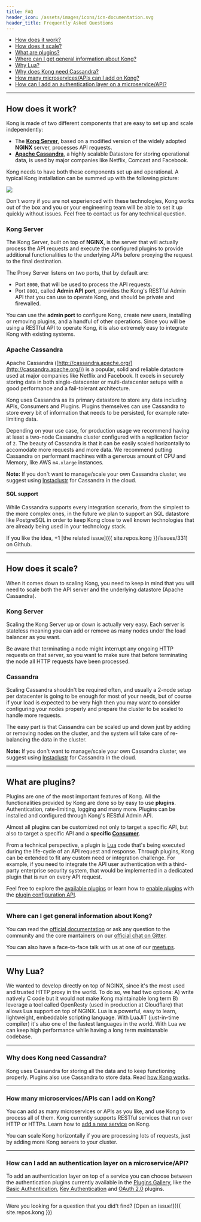 ```yaml
---
title: FAQ
header_icon: /assets/images/icons/icn-documentation.svg
header_title: Frequently Asked Questions
---
```


* [How does it work?](#how-does-it-work)
* [How does it scale?](#how-does-it-scale)
* [What are plugins?](#what-are-plugins)
* [Where can I get general information about Kong?](#where-can-i-get-general-information-about-kong)
* [Why Lua?](#why-lua)
* [Why does Kong need Cassandra?](#why-does-kong-need-cassandra)
* [How many microservices/APIs can I add on Kong?](#how-many-microservices-apis-can-i-add-on-kong)
* [How can I add an authentication layer on a microservice/API?](#how-can-i-add-an-authentication-layer-on-a-microservice-api)

----

## How does it work?

Kong is made of two different components that are easy to set up and scale independently:

* The [**Kong Server**](#kong-server), based on a modified version of the widely adopted **NGINX** server, processes API requests.
* [**Apache Cassandra**](#apache-cassandra), a highly scalable Datastore for storing operational data, is used by major companies like Netflix, Comcast and Facebook.

Kong needs to have both these components set up and operational. A typical Kong installation can be summed up with the following picture:

![](/assets/images/docs/kong-detailed.png)

Don't worry if you are not experienced with these technologies, Kong works out of the box and you or your engineering team will be able to set it up quickly without issues. Feel free to contact us for any technical question.

### Kong Server

The Kong Server, built on top of **NGINX**, is the server that will actually process the API requests and execute the configured plugins to provide additional functionalities to the underlying APIs before proxying the request to the final destination.

The Proxy Server listens on two ports, that by default are:

* Port `8000`, that will be used to process the API requests.
* Port `8001`, called **Admin API port**, provides the Kong's RESTful Admin API that you can use to operate Kong, and should be private and firewalled.

You can use the **admin port** to configure Kong, create new users, installing or removing plugins, and a handful of other operations. Since you will be using a RESTful API to operate Kong, it is also extremely easy to integrate Kong with existing systems.

### Apache Cassandra

Apache Cassandra ([http://cassandra.apache.org/](http://cassandra.apache.org/)) is a popular, solid and reliable datastore used at major companies like Netflix and Facebook. It excels in securely storing data in both single-datacenter or multi-datacenter setups with a good performance and a fail-tolerant architecture.

Kong uses Cassandra as its primary datastore to store any data including APIs, Consumers and Plugins. Plugins themselves can use Cassandra to store every bit of information that needs to be persisted, for example rate-limiting data.

Depending on your use case, for production usage we recommend having at least a two-node Cassandra cluster configured with a replication factor of `2`. The beauty of Cassandra is that it can be easily scaled horizontally to accomodate more requests and more data. We recommend putting Cassandra on performant machines with a generous amount of CPU and Memory, like AWS `m4.xlarge` instances.

<div class="alert alert-warning">
  <strong>Note:</strong> If you don't want to manage/scale your own Cassandra cluster, we suggest using <a href="{{ site.links.instaclustr }}" target="_blank"> Instaclustr</a> for Cassandra in the cloud.
</div>

#### SQL support

While Cassandra supports every integration scenario, from the simplest to the more complex ones, in the future we plan to support an SQL datastore like PostgreSQL in order to keep Kong close to well known technologies that are already being used in your technology stack.

If you like the idea, +1 [the related issue]({{ site.repos.kong }}/issues/331) on Github.

----

## How does it scale?

When it comes down to scaling Kong, you need to keep in mind that you will need to scale both the API server and the underlying datastore (Apache Cassandra).

### Kong Server

Scaling the Kong Server up or down is actually very easy. Each server is stateless meaning you can add or remove as many nodes under the load balancer as you want.

Be aware that terminating a node might interrupt any ongoing HTTP requests on that server, so you want to make sure that before terminating the node all HTTP requests have been processed.

### Cassandra

Scaling Cassandra shouldn't be required often, and usually a 2-node setup per datacenter is going to be enough for most of your needs, but of course if your load is expected to be very high then you may want to consider configuring your nodes properly and prepare the cluster to be scaled to handle more requests.

The easy part is that Cassandra can be scaled up and down just by adding or removing nodes on the cluster, and the system will take care of re-balancing the data in the cluster.

<div class="alert alert-warning">
  <strong>Note:</strong> If you don't want to manage/scale your own Cassandra cluster, we suggest using <a href="{{ site.links.instaclustr }}" target="_blank">Instaclustr</a> for Cassandra in the cloud.
</div>

----

## What are plugins?

Plugins are one of the most important features of Kong. All the functionalities provided by Kong are done so by easy to use **plugins**. Authentication, rate-limiting, logging and many more. Plugins can be installed and configured through Kong's REStful Admin API.

Almost all plugins can be customized not only to target a specific API, but also to target a specific API and a **specific [Consumer](
/docs/latest/admin-api/#consumer-object)**.

From a technical perspective, a plugin is [Lua](http://www.lua.org/) code that's being executed during the life-cycle of an API request and response. Through plugins, Kong can be extended to fit any custom need or integration challenge. For example, if you need to integrate the API user authentication with a third-party enterprise security system, that would be implemented in a dedicated plugin that is run on every API request.

Feel free to explore the [available plugins](/plugins) or learn how to [enable plugins](/docs/latest/getting-started/enabling-plugins) with the [plugin configuration API](/docs/latest/admin-api/#plugin-configuration-object).

----

### Where can I get general information about Kong?

You can read the [official documentation](/docs) or ask any question to the community and the core mantainers on our [official chat on Gitter](https://gitter.im/Mashape/kong).

You can also have a face-to-face talk with us at one of our [meetups](http://www.meetup.com/The-Mashape-API-Developer-Community).

----

## Why Lua?

We wanted to develop directly on top of NGINX, since it's the most used and trusted HTTP proxy in the world. To do so, we had two options: A) write natively C code but it would not make Kong maintainable long term B) leverage a tool called OpenResty (used in production at Cloudflare) that allows Lua support on top of NGINX. Lua is a powerful, easy to learn, lightweight, embeddable scripting language. With LuaJIT (just-in-time compiler) it's also one of the fastest languages in the world. With Lua we can keep high performance while having a long term maintanable codebase.

----

### Why does Kong need Cassandra?

Kong uses Cassandra for storing all the data and to keep functioning properly. Plugins also use Cassandra to store data. Read [how Kong works](/about/faq/#how-does-it-work).

----

### How many microservices/APIs can I add on Kong?

You can add as many microservices or APIs as you like, and use Kong to process all of them. Kong currently supports RESTful services that run over HTTP or HTTPs. Learn how to [add a new service](/docs/latest/getting-started/adding-your-api/) on Kong.

You can scale Kong horizontally if you are processing lots of requests, just by adding more Kong servers to your cluster.

----

### How can I add an authentication layer on a microservice/API?

To add an authentication layer on top of a service you can choose between the authentication plugins currently available in the [Plugins Gallery](/plugins/#authentication), like the [Basic Authentication](/plugins/basic-authentication/), [Key Authentication](/plugins/key-authentication/) and [OAuth 2.0](/plugins/oauth2-authentication/) plugins.

<hr>

Were you looking for a question that you did't find? [Open an issue!]({{ site.repos.kong }})

